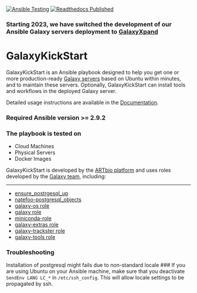 [![Ansible Testing](https://github.com/ARTbio/GalaxyKickStart/actions/workflows/ci.yaml/badge.svg)](https://github.com/ARTbio/GalaxyKickStart/actions/workflows/ci.yaml.yaml)
[![Readthedocs Published](https://github.com/ARTbio/GalaxyKickStart/actions/workflows/readthedocs.yaml/badge.svg)](https://github.com/ARTbio/GalaxyKickStart/actions/workflows/readthedocs.yaml)

### Starting 2023, we have switched the development of our Ansible Galaxy servers deployment to [GalaxyXpand](https://github.com/ARTbio/galaxyXpand) 

# GalaxyKickStart

GalaxyKickStart is an Ansible playbook designed to help you get one or more
production-ready [Galaxy servers](https://usegalaxy.org/) based on Ubuntu
within minutes, and to maintain these servers.
Optionally, GalaxyKickStart can install tools and workflows in the deployed
Galaxy server.

Detailed usage instructions are available in the
[Documentation](https://artbio.github.io/GalaxyKickStart/).

### Required Ansible version >= 2.9.2

### The playbook is tested on

- Cloud Machines
- Physical Servers
- Docker Images

GalaxyKickStart is developed by the [ARTbio platform](http://artbio.fr)
and uses roles developed by the [Galaxy team](https://github.com/galaxyproject/),
including:

------
- [ensure_postrgesql_up](https://github.com/ARTbio/ensure_postgresql_up.git)
- [natefoo-postgresql_objects](https://github.com/ARTbio/ansible-postgresql-objects)
- [galaxy-os role](https://github.com/ARTbio/ansible-galaxy-os)
- [galaxy role](https://github.com/ARTbio/ansible-galaxy)
- [miniconda-role](https://github.com/ARTbio/ansible-miniconda-role.git)
- [galaxy-extras role](https://github.com/ARTbio/ansible-galaxy-extras)
- [galaxy-trackster role](https://github.com/galaxyproject/ansible-trackster)
- [galaxy-tools role](https://github.com/ARTbio/ansible-galaxy-tools)


### Troubleshooting
Installation of postgresql might fails due to non-standard locale ###
If you are using Ubuntu on your Ansible machine, make sure that you deactivate
`SendEnv LANG LC_*` in `/etc/ssh_config`. This will allow locale settings to
be propagated by ssh.

